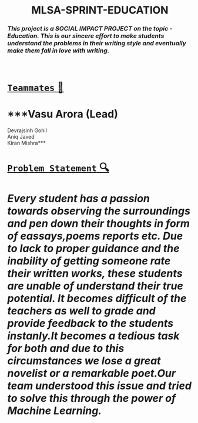 <h1 align='center'> MLSA-SPRINT-EDUCATION </h1>

###  ***This project is a **SOCIAL IMPACT PROJECT** on the topic - *Education*. This is our sincere effort to make students understand the problems in their writing style and eventually make them fall in love with writing.*** 

<br>

# <u>`Teammates` :gem: </u>  

# ***Vasu Arora (Lead)<br>
Devrajsinh Gohil<br>
Aniq Javed<br>
Kiran Mishra***
  
# <u> `Problem Statement` :mag: </u>

# ***Every student has a passion towards observing the surroundings and pen down their thoughts in form of eassays,poems reports etc. Due to lack to proper guidance and the inability of getting someone rate their written works, these students are unable of understand their true potential. It becomes difficult of the teachers as well to grade and provide feedback to the students instanly.It becomes a tedious task for both and due to this circumstances we lose a great novelist or a remarkable poet.Our team understood this issue and tried to solve this through the power of Machine Learning.***
